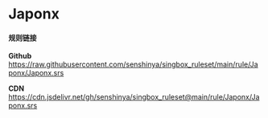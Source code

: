 # Japonx

#### 规则链接

**Github**
https://raw.githubusercontent.com/senshinya/singbox_ruleset/main/rule/Japonx/Japonx.srs

**CDN**
https://cdn.jsdelivr.net/gh/senshinya/singbox_ruleset@main/rule/Japonx/Japonx.srs